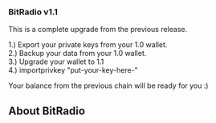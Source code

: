 ### BitRadio v1.1

This is a complete upgrade from the previous release.

1.) Export your private keys from your 1.0 wallet.<br/>
2.) Backup your data from your 1.0 wallet.<br/>
3.) Upgrade your wallet to 1.1<br/>
4.) importprivkey "put-your-key-here-"<br/>

Your balance from the previous chain will be ready for you :)

## About BitRadio
